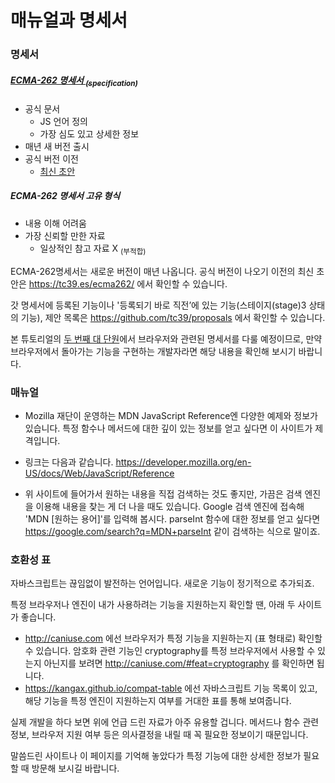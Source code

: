 매뉴얼과 명세서
==============

### 명세서

##### [ECMA-262 명세서 <sub>(specification)</sub>](https://ecma-international.org/publications-and-standards/standards/ecma-262/)
- 공식 문서
  - JS 언어 정의
  - 가장 심도 있고 상세한 정보
- 매년 새 버전 출시
- 공식 버전 이전
  - [최신 초안](https://tc39.es/ecma262/)

##### ECMA-262 명세서 고유 형식
- 내용 이해 어려움
- 가장 신뢰할 만한 자료
  - 일상적인 참고 자료 X <sub>(부적합)</sub>

ECMA-262명세서는 새로운 버전이 매년 나옵니다. 공식 버전이 나오기 이전의 최신 초안은 https://tc39.es/ecma262/ 에서 확인할 수 있습니다.



갓 명세서에 등록된 기능이나 '등록되기 바로 직전’에 있는 기능(스테이지(stage)3 상태의 기능), 제안 목록은 https://github.com/tc39/proposals 에서 확인할 수 있습니다.

본 튜토리얼의 [두 번째 대 단원](https://ko.javascript.info/browser-environment)에서 브라우저와 관련된 명세서를 다룰 예정이므로, 만약 브라우저에서 돌아가는 기능을 구현하는 개발자라면 해당 내용을 확인해 보시기 바랍니다.

### 매뉴얼
- Mozilla 재단이 운영하는 MDN JavaScript Reference엔 다양한 예제와 정보가 있습니다. 특정 함수나 메서드에 대한 깊이 있는 정보를 얻고 싶다면 이 사이트가 제격입니다.

- 링크는 다음과 같습니다. https://developer.mozilla.org/en-US/docs/Web/JavaScript/Reference

- 위 사이트에 들어가서 원하는 내용을 직접 검색하는 것도 좋지만, 가끔은 검색 엔진을 이용해 내용을 찾는 게 더 나을 때도 있습니다. Google 검색 엔진에 접속해 'MDN [원하는 용어]'를 입력해 봅시다. parseInt 함수에 대한 정보를 얻고 싶다면 https://google.com/search?q=MDN+parseInt 같이 검색하는 식으로 말이죠.

### 호환성 표
자바스크립트는 끊임없이 발전하는 언어입니다. 새로운 기능이 정기적으로 추가되죠.

특정 브라우저나 엔진이 내가 사용하려는 기능을 지원하는지 확인할 땐, 아래 두 사이트가 좋습니다.

- http://caniuse.com 에선 브라우저가 특정 기능을 지원하는지 (표 형태로) 확인할 수 있습니다. 암호화 관련 기능인 cryptography를 특정 브라우저에서 사용할 수 있는지 아닌지를 보려면 http://caniuse.com/#feat=cryptography 를 확인하면 됩니다.
- https://kangax.github.io/compat-table 에선 자바스크립트 기능 목록이 있고, 해당 기능을 특정 엔진이 지원하는지 여부를 거대한 표를 통해 보여줍니다.

실제 개발을 하다 보면 위에 언급 드린 자료가 아주 유용할 겁니다. 메서드나 함수 관련 정보, 브라우저 지원 여부 등은 의사결정을 내릴 때 꼭 필요한 정보이기 때문입니다.

말씀드린 사이트나 이 페이지를 기억해 놓았다가 특정 기능에 대한 상세한 정보가 필요할 때 방문해 보시길 바랍니다.
